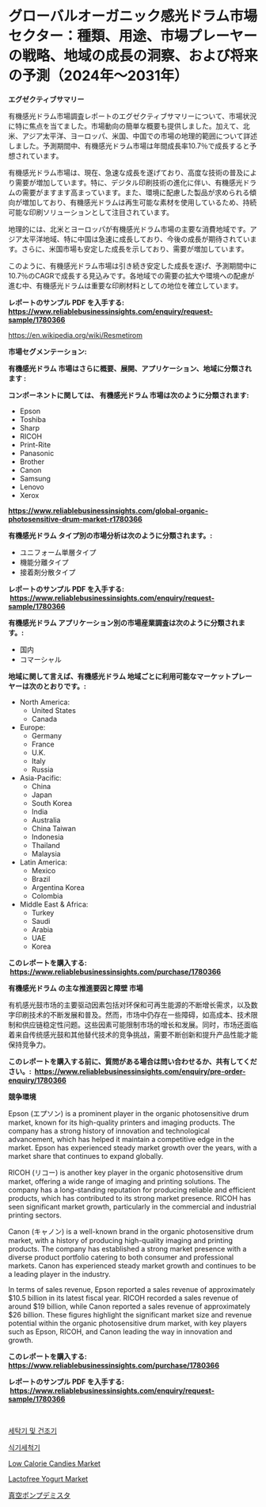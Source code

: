 <p><h1>グローバルオーガニック感光ドラム市場セクター：種類、用途、市場プレーヤーの戦略、地域の成長の洞察、および将来の予測（2024年〜2031年）</h1></p><p><strong>エグゼクティブサマリー</strong></p>
<p><p>有機感光ドラム市場調査レポートのエグゼクティブサマリーについて、市場状況に特に焦点を当てました。市場動向の簡単な概要も提供しました。加えて、北米、アジア太平洋、ヨーロッパ、米国、中国での市場の地理的範囲について詳述しました。予測期間中、有機感光ドラム市場は年間成長率10.7％で成長すると予想されています。</p><p>有機感光ドラム市場は、現在、急速な成長を遂げており、高度な技術の普及により需要が増加しています。特に、デジタル印刷技術の進化に伴い、有機感光ドラムの需要がますます高まっています。また、環境に配慮した製品が求められる傾向が増加しており、有機感光ドラムは再生可能な素材を使用しているため、持続可能な印刷ソリューションとして注目されています。</p><p>地理的には、北米とヨーロッパが有機感光ドラム市場の主要な消費地域です。アジア太平洋地域、特に中国は急速に成長しており、今後の成長が期待されています。さらに、米国市場も安定した成長を示しており、需要が増加しています。</p><p>このように、有機感光ドラム市場は引き続き安定した成長を遂げ、予測期間中に10.7％のCAGRで成長する見込みです。各地域での需要の拡大や環境への配慮が進む中、有機感光ドラムは重要な印刷材料としての地位を確立しています。</p></p>
<p><strong>レポートのサンプル PDF を入手する: <a href="https://www.reliablebusinessinsights.com/enquiry/request-sample/1780366">https://www.reliablebusinessinsights.com/enquiry/request-sample/1780366</a></strong></p>
<p><a href="https://en.wikipedia.org/wiki/Resmetirom">https://en.wikipedia.org/wiki/Resmetirom</a></p>
<p><strong>市場セグメンテーション:</strong></p>
<p><strong> 有機感光ドラム 市場はさらに概要、展開、アプリケーション、地域に分類されます :</strong></p>
<p><strong>コンポーネントに関しては、 有機感光ドラム 市場は次のように分類されます: &nbsp;</strong></p>
<p><ul><li>Epson</li><li>Toshiba</li><li>Sharp</li><li>RICOH</li><li>Print-Rite</li><li>Panasonic</li><li>Brother</li><li>Canon</li><li>Samsung</li><li>Lenovo</li><li>Xerox</li></ul></p>
<p><strong><a href="https://www.reliablebusinessinsights.com/global-organic-photosensitive-drum-market-r1780366">https://www.reliablebusinessinsights.com/global-organic-photosensitive-drum-market-r1780366</a></strong></p>
<p><strong> 有機感光ドラム タイプ別の市場分析は次のように分類されます。:</strong></p>
<p><ul><li>ユニフォーム単層タイプ</li><li>機能分離タイプ</li><li>接着剤分散タイプ</li></ul></p>
<p><strong>レポートのサンプル PDF を入手する: &nbsp;<a href="https://www.reliablebusinessinsights.com/enquiry/request-sample/1780366">https://www.reliablebusinessinsights.com/enquiry/request-sample/1780366</a></strong></p>
<p><strong> 有機感光ドラム アプリケーション別の市場産業調査は次のように分類されます。:</strong></p>
<p><ul><li>国内</li><li>コマーシャル</li></ul></p>
<p><strong>地域に関して言えば、有機感光ドラム 地域ごとに利用可能なマーケットプレーヤーは次のとおりです。:</strong></p>
<p><ul>
    <li>
        North America:
        <ul>
            <li>United States</li>
            <li>Canada</li>
        </ul>
    </li>
    <li>
        Europe:
        <ul>
            <li>Germany</li>
            <li>France</li>
            <li>U.K.</li>
            <li>Italy</li>
            <li>Russia</li>
        </ul>
    </li>
    <li>
        Asia-Pacific:
        <ul>
            <li>China</li>
            <li>Japan</li>
            <li>South Korea</li>
            <li>India</li>
            <li>Australia</li>
            <li>China Taiwan</li>
            <li>Indonesia</li>
            <li>Thailand</li>
            <li>Malaysia</li>
        </ul>
    </li>
    <li>
        Latin America:
        <ul>
            <li>Mexico</li>
            <li>Brazil</li>
            <li>Argentina Korea</li>
            <li>Colombia</li>
        </ul>
    </li>
    <li>
        Middle East & Africa:
        <ul>
            <li>Turkey</li>
            <li>Saudi</li>
            <li>Arabia</li>
            <li>UAE</li>
            <li>Korea</li>
        </ul>
    </li>
    </ul></p>
<p><strong>このレポートを購入する: &nbsp;<a href="https://www.reliablebusinessinsights.com/purchase/1780366">https://www.reliablebusinessinsights.com/purchase/1780366</a></strong></p>
<p><strong>有機感光ドラム の主な推進要因と障壁 市場</strong></p>
<p><p>有机感光鼓市场的主要驱动因素包括对环保和可再生能源的不断增长需求，以及数字印刷技术的不断发展和普及。然而，市场中仍存在一些障碍，如高成本、技术限制和供应链稳定性问题。这些因素可能限制市场的增长和发展。同时，市场还面临着来自传统感光鼓和其他替代技术的竞争挑战，需要不断创新和提升产品性能才能保持竞争力。</p></p>
<p><strong>このレポートを購入する前に、質問がある場合は問い合わせるか、共有してください。:&nbsp; <a href="https://www.reliablebusinessinsights.com/enquiry/pre-order-enquiry/1780366">https://www.reliablebusinessinsights.com/enquiry/pre-order-enquiry/1780366</a></strong></p>
<p><strong>競争環境</strong></p>
<p><p>Epson (エプソン) is a prominent player in the organic photosensitive drum market, known for its high-quality printers and imaging products. The company has a strong history of innovation and technological advancement, which has helped it maintain a competitive edge in the market. Epson has experienced steady market growth over the years, with a market share that continues to expand globally.</p><p>RICOH (リコー) is another key player in the organic photosensitive drum market, offering a wide range of imaging and printing solutions. The company has a long-standing reputation for producing reliable and efficient products, which has contributed to its strong market presence. RICOH has seen significant market growth, particularly in the commercial and industrial printing sectors.</p><p>Canon (キャノン) is a well-known brand in the organic photosensitive drum market, with a history of producing high-quality imaging and printing products. The company has established a strong market presence with a diverse product portfolio catering to both consumer and professional markets. Canon has experienced steady market growth and continues to be a leading player in the industry.</p><p>In terms of sales revenue, Epson reported a sales revenue of approximately $10.5 billion in its latest fiscal year. RICOH recorded a sales revenue of around $19 billion, while Canon reported a sales revenue of approximately $26 billion. These figures highlight the significant market size and revenue potential within the organic photosensitive drum market, with key players such as Epson, RICOH, and Canon leading the way in innovation and growth.</p></p>
<p><strong>このレポートを購入する: &nbsp; <a href="https://www.reliablebusinessinsights.com/purchase/1780366">https://www.reliablebusinessinsights.com/purchase/1780366</a></strong></p>
<p><strong>レポートのサンプル PDF を入手する: &nbsp;<a href="https://www.reliablebusinessinsights.com/enquiry/request-sample/1780366">https://www.reliablebusinessinsights.com/enquiry/request-sample/1780366</a></strong><strong></strong></p>
<p>&nbsp;</p>
<p><p><a href="https://github.com/sougarounis/Market-Research-Report-List-4/blob/main/8612167164134.md">세탁기 및 건조기</a></p><p><a href="https://github.com/Howaoole34545/Market-Research-Report-List-2/blob/main/6222244164135.md">식기세척기</a></p><p><a href="https://github.com/kmtkihkn89/Market-Research-Report-List-1/blob/main/low-calorie-candies-market.md">Low Calorie Candies Market</a></p><p><a href="https://github.com/flwellarose/Market-Research-Report-List-1/blob/main/lactofree-yogurt-market.md">Lactofree Yogurt Market</a></p><p><a href="https://github.com/MosesSpinka1914/Market-Research-Report-List-2/blob/main/1917391153642.md">真空ポンプデミスタ</a></p></p>